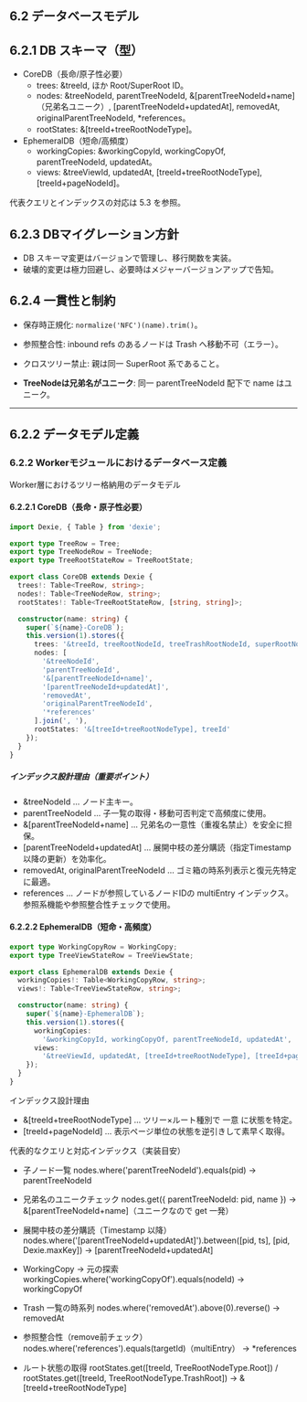 ## 6.2 データベースモデル

## 6.2.1 DB スキーマ（型）
- CoreDB（長命/原子性必要）
    - trees: &treeId, ほか Root/SuperRoot ID。
    - nodes: &treeNodeId, parentTreeNodeId, &[parentTreeNodeId+name]（兄弟名ユニーク）, [parentTreeNodeId+updatedAt], removedAt, originalParentTreeNodeId, *references。
    - rootStates: &[treeId+treeRootNodeType]。
- EphemeralDB（短命/高頻度）
    - workingCopies: &workingCopyId, workingCopyOf, parentTreeNodeId, updatedAt。
    - views: &treeViewId, updatedAt, [treeId+treeRootNodeType], [treeId+pageNodeId]。

代表クエリとインデックスの対応は 5.3 を参照。

## 6.2.3 DBマイグレーション方針
- DB スキーマ変更はバージョンで管理し、移行関数を実装。
- 破壊的変更は極力回避し、必要時はメジャーバージョンアップで告知。

## 6.2.4 一貫性と制約
- 保存時正規化: `normalize('NFC')(name).trim()`。
- 参照整合性: inbound refs のあるノードは Trash へ移動不可（エラー）。
- クロスツリー禁止: 親は同一 SuperRoot 系であること。

- **TreeNodeは兄弟名がユニーク**: 同一 parentTreeNodeId 配下で name はユニーク。


------
## 6.2.2 データモデル定義

### 6.2.2 Workerモジュールにおけるデータベース定義

Worker層におけるツリー格納用のデータモデル

#### 6.2.2.1 CoreDB（長命・原子性必要）
```ts
import Dexie, { Table } from 'dexie';

export type TreeRow = Tree;
export type TreeNodeRow = TreeNode; 
export type TreeRootStateRow = TreeRootState;

export class CoreDB extends Dexie {
  trees!: Table<TreeRow, string>;
  nodes!: Table<TreeNodeRow, string>;
  rootStates!: Table<TreeRootStateRow, [string, string]>;

  constructor(name: string) {
    super(`${name}-CoreDB`);
    this.version(1).stores({
      trees: '&treeId, treeRootNodeId, treeTrashRootNodeId, superRootNodeId',
      nodes: [
        '&treeNodeId',
        'parentTreeNodeId',
        '&[parentTreeNodeId+name]',
        '[parentTreeNodeId+updatedAt]',
        'removedAt',
        'originalParentTreeNodeId',
        '*references'
      ].join(', '),
      rootStates: '&[treeId+treeRootNodeType], treeId'
    });
  }
}
```

##### インデックス設計理由（重要ポイント）
* &treeNodeId … ノード主キー。
* parentTreeNodeId … 子一覧の取得・移動可否判定で高頻度に使用。
* &[parentTreeNodeId+name] … 兄弟名の一意性（重複名禁止）を安全に担保。
* [parentTreeNodeId+updatedAt] … 展開中枝の差分購読（指定Timestamp以降の更新）を効率化。
* removedAt, originalParentTreeNodeId … ゴミ箱の時系列表示と復元先特定に最適。
* references … ノードが参照しているノードIDの multiEntry インデックス。参照系機能や参照整合性チェックで使用。



#### 6.2.2.2 EphemeralDB（短命・高頻度）
```ts
export type WorkingCopyRow = WorkingCopy;
export type TreeViewStateRow = TreeViewState;

export class EphemeralDB extends Dexie {
  workingCopies!: Table<WorkingCopyRow, string>;
  views!: Table<TreeViewStateRow, string>;

  constructor(name: string) {
    super(`${name}-EphemeralDB`);
    this.version(1).stores({
      workingCopies:
        '&workingCopyId, workingCopyOf, parentTreeNodeId, updatedAt',
      views:
        '&treeViewId, updatedAt, [treeId+treeRootNodeType], [treeId+pageNodeId]'
    });
  } 
}
```

インデックス設計理由
* &[treeId+treeRootNodeType] … ツリー×ルート種別で 一意 に状態を特定。
* [treeId+pageNodeId] … 表示ページ単位の状態を逆引きして素早く取得。

代表的なクエリと対応インデックス（実装目安）
* 子ノード一覧
  nodes.where('parentTreeNodeId').equals(pid)
  → parentTreeNodeId

* 兄弟名のユニークチェック
  nodes.get({ parentTreeNodeId: pid, name })
  → &[parentTreeNodeId+name]（ユニークなので get 一発）

* 展開中枝の差分購読（Timestamp 以降）
  nodes.where('[parentTreeNodeId+updatedAt]').between([pid, ts], [pid, Dexie.maxKey])
  → [parentTreeNodeId+updatedAt]

* WorkingCopy → 元の探索
  workingCopies.where('workingCopyOf').equals(nodeId)
  → workingCopyOf

* Trash 一覧の時系列
  nodes.where('removedAt').above(0).reverse()
  → removedAt

* 参照整合性（remove前チェック）
  nodes.where('references').equals(targetId)（multiEntry）
  → *references

* ルート状態の取得
  rootStates.get([treeId, TreeRootNodeType.Root]) / rootStates.get([treeId, TreeRootNodeType.TrashRoot])
  → &[treeId+treeRootNodeType]
